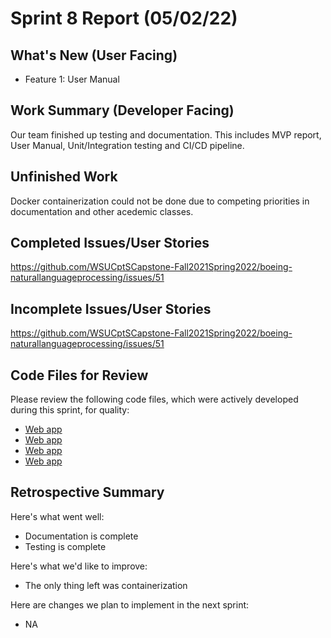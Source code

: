 # Sprint 8 Report (05/02/22)

## What's New (User Facing)
 * Feature 1: User Manual

## Work Summary (Developer Facing)
Our team finished up testing and documentation. This includes MVP report, User Manual, Unit/Integration testing and CI/CD pipeline.

## Unfinished Work
Docker containerization could not be done due to competing priorities in documentation and other acedemic classes. 

## Completed Issues/User Stories
https://github.com/WSUCptSCapstone-Fall2021Spring2022/boeing-naturallanguageprocessing/issues/51

 ## Incomplete Issues/User Stories 
 https://github.com/WSUCptSCapstone-Fall2021Spring2022/boeing-naturallanguageprocessing/issues/51

## Code Files for Review
Please review the following code files, which were actively developed during this sprint, for quality:
 * [Web app](https://github.com/WSUCptSCapstone-Fall2021Spring2022/boeing-naturallanguageprocessing/tree/main/.github/workflows)
 * [Web app](https://github.com/WSUCptSCapstone-Fall2021Spring2022/boeing-naturallanguageprocessing/tree/main/tests)
 * [Web app](https://github.com/WSUCptSCapstone-Fall2021Spring2022/boeing-naturallanguageprocessing/tree/main/Data)
 * [Web app](https://github.com/WSUCptSCapstone-Fall2021Spring2022/boeing-naturallanguageprocessing/tree/main/Parser)

## Retrospective Summary
Here's what went well:
  * Documentation is complete
  * Testing is complete

Here's what we'd like to improve:
   * The only thing left was containerization
   
Here are changes we plan to implement in the next sprint:
   * NA
